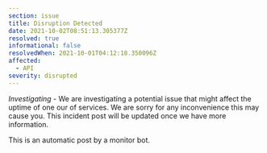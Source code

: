```yaml
---
section: issue
title: Disruption Detected
date: 2021-10-02T08:51:13.305377Z
resolved: true
informational: false
resolvedWhen: 2021-10-01T04:12:18.350096Z
affected:
  - API
severity: disrupted
---
```

*Investigating* - We are investigating a potential issue that might affect the uptime of one our of services. We are sorry for any inconvenience this may cause you. This incident post will be updated once we have more information.

This is an automatic post by a monitor bot.
        